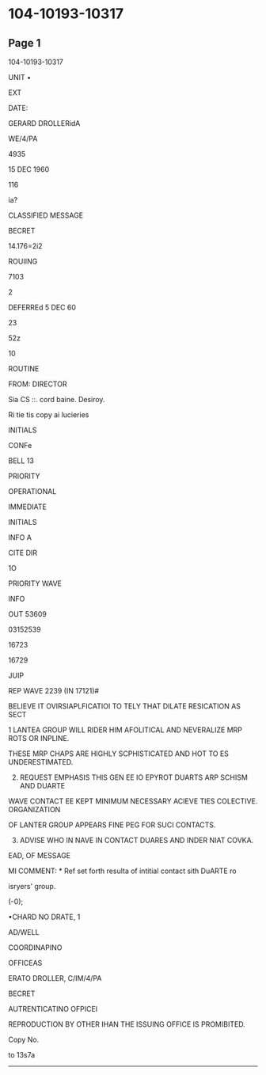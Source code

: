 # 104-10193-10317

## Page 1

104-10193-10317

UNIT •

EXT

DATE:

GERARD DROLLERidA

WE/4/PA

4935

15 DEC 1960

116

ia?

CLASSIFIED MESSAGE

BECRET

14.176=2i2

ROUIING

7103

2

DEFERREd 5 DEC 60

23

52z

10

ROUTINE

FROM: DIRECTOR

Sia CS ::. cord baine. Desiroy.

Ri tie tis copy ai lucieries

INITIALS

CONFe

BELL 13

PRIORITY

OPERATIONAL

IMMEDIATE

INITIALS

INFO A

CITE DIR

1O

PRIORITY WAVE

INFO

OUT 53609

03152539

16723

16729

JUIP

REP WAVE 2239 (IN 17121)#

BELIEVE IT OVIRSIAPLFICATIOI TO TELY THAT DILATE RESICATION AS SECT

1 LANTEA GROUP WILL RIDER HIM AFOLITICAL AND NEVERALIZE MRP ROTS OR INPLINE.

THESE MRP CHAPS ARE HIGHLY SCPHISTICATED AND HOT TO ES UNDERESTIMATED.

2. REQUEST EMPHASIS THIS GEN EE IO EPYROT DUARTS ARP SCHISM AND DUARTE

WAVE CONTACT EE KEPT MINIMUM NECESSARY ACIEVE TIES COLECTIVE. ORGANIZATION

OF LANTER GROUP APPEARS FINE PEG FOR SUCI CONTACTS.

3. ADVISE WHO IN NAVE IN CONTACT DUARES AND INDER NIAT COVKA.

EAD, OF MESSAGE

MI COMMENT: * Ref set forth resulta of intitial contact sith DuARTE ro

isryers' group.

(-0);

•CHARD NO DRATE, 1

AD/WELL

COORDINAPINO

OFFICEAS

ERATO DROLLER, C/IM/4/PA

BECRET

AUTRENTICATINO OFPICEI

REPRODUCTION BY OTHER IHAN THE ISSUING OFFICE IS PROMIBITED.

Copy No.

to 13s7a

---

